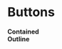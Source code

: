 # Buttons

<section class="mds">
  <div class="flex flex-row flex-nowrap justify-between">
    <div style="width: 47%;">
      <strong>Contained</strong>
      <div class="my-5">
        <mx-button value="button" />
      </div>
      <div class="my-5">
        <mx-button value="Disabled button" disabled />
      </div>
      <div class="my-5">
        <mx-button value="XL button" xl />
      </div>
      <div class="my-5">
        <mx-button value="XL Disabled button" disabled xl />
      </div>
    </div>
    <div style="width: 47%;">
      <strong>Outline</strong>
      <div class="my-5">
        <mx-button value="Outlined button" type="outlined" />
      </div>
      <div class="my-5">
        <mx-button value="Outlined button" type="outlined" disabled />
      </div>
      <div class="my-5">
        <mx-button value="XL outlined button" type="outlined" xl />
      </div>
      <div class="my-5">
        <mx-button value="XL Disabled outlined button" type="outlined" disabled xl />
      </div>
    </div>
  </div>
</section>
